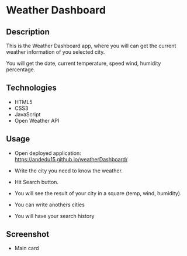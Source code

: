 # Weather Dashboard

## Description

This is the Weather Dashboard app, where you will can get the current weather information of you selected city.

You will get the date, current temperature, speed wind, humidity percentage.


## Technologies

- HTML5
- CSS3
- JavaScript
- Open Weather API


## Usage

- Open deployed application: https://andedu15.github.io/weatherDashboard/

- Write the city you need to know the weather.

- Hit Search button.

- You will see the result of your city in a square (temp, wind, humidity).

- You can write anothers cities

- You will have your search history


## Screenshot

- Main card



